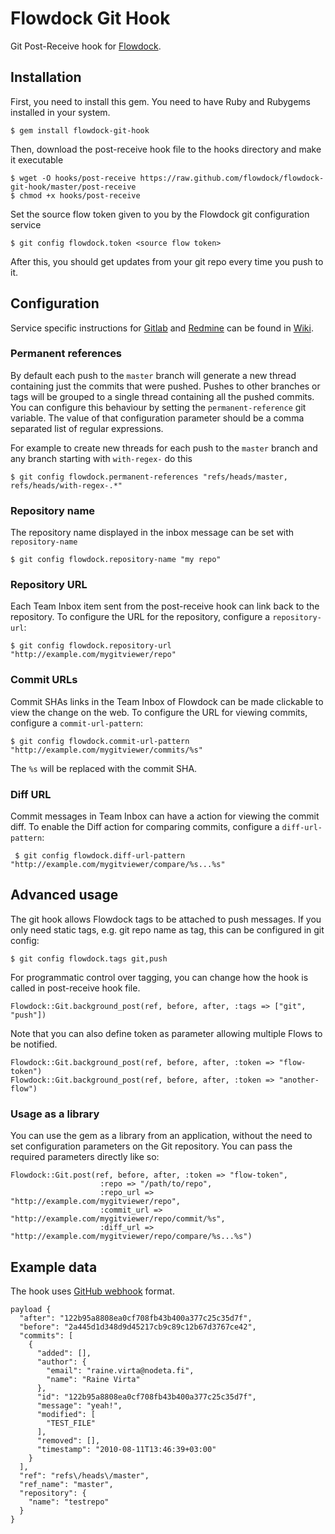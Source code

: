 # Flowdock Git Hook

Git Post-Receive hook for [Flowdock](http://flowdock.com).

## Installation

First, you need to install this gem. You need to have Ruby and Rubygems installed in your system.

    $ gem install flowdock-git-hook

Then, download the post-receive hook file to the hooks directory and make it executable

    $ wget -O hooks/post-receive https://raw.github.com/flowdock/flowdock-git-hook/master/post-receive
    $ chmod +x hooks/post-receive

Set the source flow token given to you by the Flowdock git configuration service

    $ git config flowdock.token <source flow token>

After this, you should get updates from your git repo every time you push to it.

## Configuration

Service specific instructions for [Gitlab](https://github.com/flowdock/flowdock-git-hook/wiki/Gitlab) and [Redmine](https://github.com/flowdock/flowdock-git-hook/wiki/Redmine) can be found in [Wiki](https://github.com/flowdock/flowdock-git-hook/wiki).

### Permanent references

By default each push to the `master` branch will generate a new thread containing just the commits that were pushed. Pushes to other branches or tags will be grouped to a single thread containing all the pushed commits. You can configure this behaviour by setting the `permanent-reference` git variable. The value of that configuration parameter should be a comma separated list of regular expressions.

For example to create new threads for each push to the `master` branch and any branch starting with `with-regex-` do this

    $ git config flowdock.permanent-references "refs/heads/master, refs/heads/with-regex-.*"


### Repository name

The repository name displayed in the inbox message can be set with `repository-name`

    $ git config flowdock.repository-name "my repo"


### Repository URL

Each Team Inbox item sent from the post-receive hook can link back to the repository. To configure the URL for the repository, configure a `repository-url`:

    $ git config flowdock.repository-url "http://example.com/mygitviewer/repo"

### Commit URLs

Commit SHAs links in the Team Inbox of Flowdock can be made clickable to view the change on the web. To configure the URL for viewing commits, configure a `commit-url-pattern`:

    $ git config flowdock.commit-url-pattern "http://example.com/mygitviewer/commits/%s"

The `%s` will be replaced with the commit SHA.

### Diff URL

Commit messages in Team Inbox can have a action for viewing the commit diff. To enable the Diff action for comparing commits, configure a `diff-url-pattern`:

     $ git config flowdock.diff-url-pattern "http://example.com/mygitviewer/compare/%s...%s"

## Advanced usage

The git hook allows Flowdock tags to be attached to push messages. If you only need static tags, e.g. git repo name as tag, this can be configured in git config:

    $ git config flowdock.tags git,push

For programmatic control over tagging, you can change how the hook is called in post-receive hook file.

    Flowdock::Git.background_post(ref, before, after, :tags => ["git", "push"])

Note that you can also define token as parameter allowing multiple Flows to be notified.

    Flowdock::Git.background_post(ref, before, after, :token => "flow-token")
    Flowdock::Git.background_post(ref, before, after, :token => "another-flow")

### Usage as a library

You can use the gem as a library from an application, without the need to set configuration parameters on the Git repository. You can pass the required parameters directly like so:

    Flowdock::Git.post(ref, before, after, :token => "flow-token",
                        :repo => "/path/to/repo",
                        :repo_url => "http://example.com/mygitviewer/repo",
                        :commit_url => "http://example.com/mygitviewer/repo/commit/%s",
                        :diff_url => "http://example.com/mygitviewer/repo/compare/%s...%s")

## Example data

The hook uses [GitHub webhook](http://help.github.com/post-receive-hooks/) format.

    payload {
      "after": "122b95a8808ea0cf708fb43b400a377c25c35d7f",
      "before": "2a445d1d348d9d45217cb9c89c12b67d3767ce42",
      "commits": [
        {
          "added": [],
          "author": {
            "email": "raine.virta@nodeta.fi",
            "name": "Raine Virta"
          },
          "id": "122b95a8808ea0cf708fb43b400a377c25c35d7f",
          "message": "yeah!",
          "modified": [
            "TEST_FILE"
          ],
          "removed": [],
          "timestamp": "2010-08-11T13:46:39+03:00"
        }
      ],
      "ref": "refs\/heads\/master",
      "ref_name": "master",
      "repository": {
        "name": "testrepo"
      }
    }
